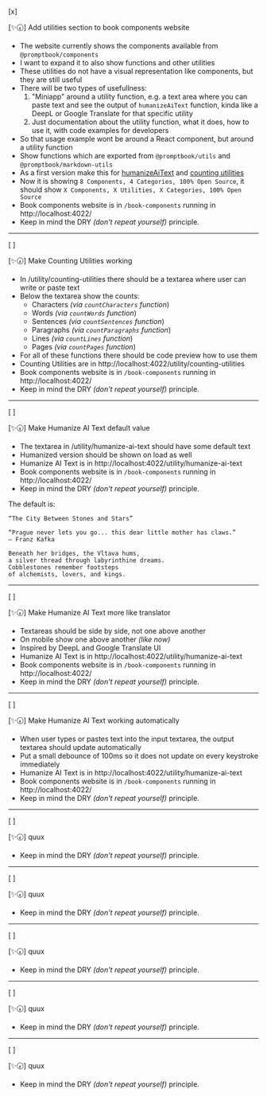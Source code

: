 [x]

[✨🕢] Add utilities section to book components website

-   The website currently shows the components available from `@promptbook/components`
-   I want to expand it to also show functions and other utilities
-   These utilities do not have a visual representation like components, but they are still useful
-   There will be two types of usefullness:
    1.  "Miniapp" around a utility function, e.g. a text area where you can paste text and see the output of `humanizeAiText` function, kinda like a DeepL or Google Translate for that specific utility
    2.  Just documentation about the utility function, what it does, how to use it, with code examples for developers
-   So that usage example wont be around a React component, but around a utility function
-   Show functions which are exported from `@promptbook/utils` and `@promptbook/markdown-utils`
-   As a first version make this for [humanizeAiText](src/utils/markdown/humanizeAiText.ts) and [counting utilities](src/utils/expectation-counters/index.ts)
-   Now it is showing `8 Components, 4 Categories, 100% Open Source`, it should show `X Components, X Utilities, X Categories, 100% Open Source`
-   Book components website is in `/book-components` running in http://localhost:4022/
-   Keep in mind the DRY _(don't repeat yourself)_ principle.

---

[ ]

[✨🕢] Make Counting Utilities working

-   In /utility/counting-utilities there should be a textarea where user can write or paste text
-   Below the textarea show the counts:
    -   Characters _(via `countCharacters` function_)
    -   Words _(via `countWords` function_)
    -   Sentences _(via `countSentences` function_)
    -   Paragraphs _(via `countParagraphs` function_)
    -   Lines _(via `countLines` function_)
    -   Pages _(via `countPages` function_)
-   For all of these functions there should be code preview how to use them
-   Counting Utilities are in http://localhost:4022/utility/counting-utilities
-   Book components website is in `/book-components` running in http://localhost:4022/
-   Keep in mind the DRY _(don't repeat yourself)_ principle.

---

[ ]

[✨🕢] Make Humanize AI Text default value

-   The textarea in /utility/humanize-ai-text should have some default text
-   Humanized version should be shown on load as well
-   Humanize AI Text is in http://localhost:4022/utility/humanize-ai-text
-   Book components website is in `/book-components` running in http://localhost:4022/
-   Keep in mind the DRY _(don't repeat yourself)_ principle.

The default is:

```
“The City Between Stones and Stars”

“Prague never lets you go... this dear little mother has claws.”
— Franz Kafka

Beneath her bridges, the Vltava hums,
a silver thread through labyrinthine dreams.
Cobblestones remember footsteps
of alchemists, lovers, and kings.
```

---

[ ]

[✨🕢] Make Humanize AI Text more like translator

-   Textareas should be side by side, not one above another
-   On mobile show one above another _(like now)_
-   Inspired by DeepL and Google Translate UI
-   Humanize AI Text is in http://localhost:4022/utility/humanize-ai-text
-   Book components website is in `/book-components` running in http://localhost:4022/
-   Keep in mind the DRY _(don't repeat yourself)_ principle.

---

[ ]

[✨🕢] Make Humanize AI Text working automatically

-   When user types or pastes text into the input textarea, the output textarea should update automatically
-   Put a small debounce of 100ms so it does not update on every keystroke immediately
-   Humanize AI Text is in http://localhost:4022/utility/humanize-ai-text
-   Book components website is in `/book-components` running in http://localhost:4022/
-   Keep in mind the DRY _(don't repeat yourself)_ principle.

---

[ ]

[✨🕢] quux

-   Keep in mind the DRY _(don't repeat yourself)_ principle.

---

[ ]

[✨🕢] quux

-   Keep in mind the DRY _(don't repeat yourself)_ principle.

---

[ ]

[✨🕢] quux

-   Keep in mind the DRY _(don't repeat yourself)_ principle.

---

[ ]

[✨🕢] quux

-   Keep in mind the DRY _(don't repeat yourself)_ principle.

---

[ ]

[✨🕢] quux

-   Keep in mind the DRY _(don't repeat yourself)_ principle.
